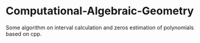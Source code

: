 # Computational-Algebraic-Geometry
Some algorithm on interval calculation and zeros estimation of polynomials based on cpp.
